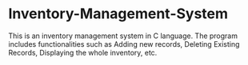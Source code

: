 # Inventory-Management-System
This is an inventory management system in C language. The program includes functionalities such as Adding new records, Deleting Existing Records, Displaying the whole inventory, etc.
